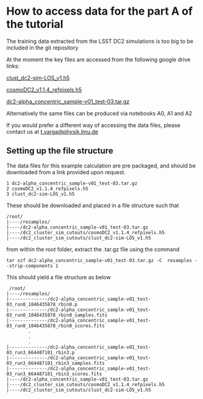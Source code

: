 # How to access data for the part A of the tutorial

The training data extracted from the LSST DC2 simulations is too big to be included in the git repository

At the moment the key files are accessed from the following google drive links:

[clust_dc2-sim-LOS_v1.h5](https://drive.google.com/file/d/1Zzm7PJm96xvtxfb1xqkip4w9SjVPV84J/view?usp=share_link)

[cosmoDC2_v1.1.4_refpixels.h5](https://drive.google.com/file/d/1v6k1V4kaDFfLE-qgWQbQ54x2D3BYCA5J/view?usp=share_link)

[dc2-alpha_concentric_sample-v01_test-03.tar.gz](https://drive.google.com/file/d/1v6k1V4kaDFfLE-qgWQbQ54x2D3BYCA5J/view?usp=share_link)

Alternatively the same files can be produced via notebooks A0, A1 and A2

If you would prefer a different way of accessing the data files, please contact us at t.varga@physik.lmu.de

## Setting up the file structure

The data files for this example calculation are pre packaged, and should be downloaded from a link provided upon request.

    1 dc2-alpha_concentric_sample-v01_test-03.tar.gz
    2 cosmoDC2_v1.1.4_refpixels.h5
    3 clust_dc2-sim-LOS_v1.h5
    
These should be downloaded and placed in a file structure such that

    /root/
    |----/resamples/ 
    |----/dc2-alpha_concentric_sample-v01_test-03.tar.gz
    |----/dc2_cluster_sim_cutouts/cosmoDC2_v1.1.4_refpixels.h5
    |----/dc2_cluster_sim_cutouts/clust_dc2-sim-LOS_v1.h5
    
from within the root folder, extract the .tar.gz file using the command

    tar xzf dc2-alpha_concentric_sample-v01_test-03.tar.gz -C  resamples --strip-components 1    
    
This should yield a file structure as below
 
     /root/
    |----/resamples/ 
    |--------------/dc2-alpha_concentric_sample-v01_test-03_run0_1846435878_rbin0.p
    |--------------/dc2-alpha_concentric_sample-v01_test-03_run0_1846435878_rbin0_samples.fits
    |--------------/dc2-alpha_concentric_sample-v01_test-03_run0_1846435878_rbin0_scores.fits
            .
            .
            .
    |--------------/dc2-alpha_concentric_sample-v01_test-03_run3_664487101_rbin3.p
    |--------------/dc2-alpha_concentric_sample-v01_test-03_run3_664487101_rbin3_samples.fits
    |--------------/dc2-alpha_concentric_sample-v01_test-03_run3_664487101_rbin3_scores.fits            
    |----/dc2-alpha_concentric_sample-v01_test-03.tar.gz
    |----/dc2_cluster_sim_cutouts/cosmoDC2_v1.1.4_refpixels.h5
    |----/dc2_cluster_sim_cutouts/clust_dc2-sim-LOS_v1.h5